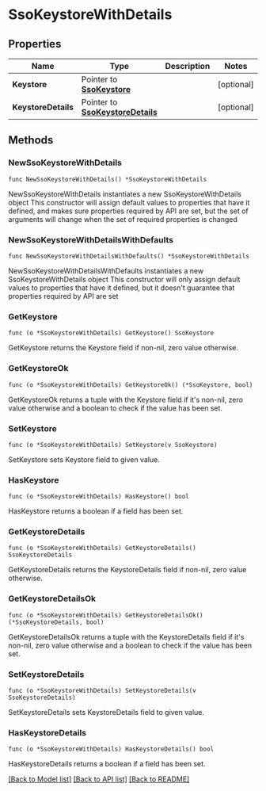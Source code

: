 # SsoKeystoreWithDetails

## Properties

Name | Type | Description | Notes
------------ | ------------- | ------------- | -------------
**Keystore** | Pointer to [**SsoKeystore**](SsoKeystore.md) |  | [optional] 
**KeystoreDetails** | Pointer to [**SsoKeystoreDetails**](SsoKeystoreDetails.md) |  | [optional] 

## Methods

### NewSsoKeystoreWithDetails

`func NewSsoKeystoreWithDetails() *SsoKeystoreWithDetails`

NewSsoKeystoreWithDetails instantiates a new SsoKeystoreWithDetails object
This constructor will assign default values to properties that have it defined,
and makes sure properties required by API are set, but the set of arguments
will change when the set of required properties is changed

### NewSsoKeystoreWithDetailsWithDefaults

`func NewSsoKeystoreWithDetailsWithDefaults() *SsoKeystoreWithDetails`

NewSsoKeystoreWithDetailsWithDefaults instantiates a new SsoKeystoreWithDetails object
This constructor will only assign default values to properties that have it defined,
but it doesn't guarantee that properties required by API are set

### GetKeystore

`func (o *SsoKeystoreWithDetails) GetKeystore() SsoKeystore`

GetKeystore returns the Keystore field if non-nil, zero value otherwise.

### GetKeystoreOk

`func (o *SsoKeystoreWithDetails) GetKeystoreOk() (*SsoKeystore, bool)`

GetKeystoreOk returns a tuple with the Keystore field if it's non-nil, zero value otherwise
and a boolean to check if the value has been set.

### SetKeystore

`func (o *SsoKeystoreWithDetails) SetKeystore(v SsoKeystore)`

SetKeystore sets Keystore field to given value.

### HasKeystore

`func (o *SsoKeystoreWithDetails) HasKeystore() bool`

HasKeystore returns a boolean if a field has been set.

### GetKeystoreDetails

`func (o *SsoKeystoreWithDetails) GetKeystoreDetails() SsoKeystoreDetails`

GetKeystoreDetails returns the KeystoreDetails field if non-nil, zero value otherwise.

### GetKeystoreDetailsOk

`func (o *SsoKeystoreWithDetails) GetKeystoreDetailsOk() (*SsoKeystoreDetails, bool)`

GetKeystoreDetailsOk returns a tuple with the KeystoreDetails field if it's non-nil, zero value otherwise
and a boolean to check if the value has been set.

### SetKeystoreDetails

`func (o *SsoKeystoreWithDetails) SetKeystoreDetails(v SsoKeystoreDetails)`

SetKeystoreDetails sets KeystoreDetails field to given value.

### HasKeystoreDetails

`func (o *SsoKeystoreWithDetails) HasKeystoreDetails() bool`

HasKeystoreDetails returns a boolean if a field has been set.


[[Back to Model list]](../README.md#documentation-for-models) [[Back to API list]](../README.md#documentation-for-api-endpoints) [[Back to README]](../README.md)


